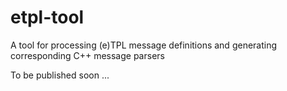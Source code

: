 # etpl-tool
A tool for processing (e)TPL message definitions and generating corresponding C++ message parsers

To be published soon ...

